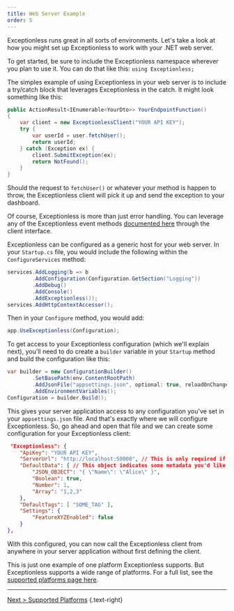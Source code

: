 ```yaml
---
title: Web Server Example
order: 5
---
```


Exceptionless runs great in all sorts of environments. Let's take a look at how you might set up Exceptionless to work with your .NET web server. 

To get started, be sure to include the Exceptionless namespace wherever you plan to use it. You can do that like this: `using Exceptionless;`

The simples example of using Exceptionless in your web server is to include a try/catch block that leverages Exceptionless in the catch. It might look something like this: 

```csharp
public ActionResult<IEnumerable<YourDto>> YourEndpointFunction()
{
    var client = new ExceptionlessClient("YOUR API KEY");
    try {
        var userId = user.fetchUser();
        return userId;
    } catch (Exception ex) {
        client.SubmitException(ex);
        return NotFound();
    }
}
```

Should the request to `fetchUser()` or whatever your method is happen to throw, the Exceptionless client will pick it up and send the exception to your dashboard. 

Of course, Exceptionless is more than just error handling. You can leverage any of the Exceptionless event methods [documented here](sending-events.md) through the client interface. 

Exceptionless can be configured as a generic host for your web server. In your `Startup.cs` file, you would include the following within the `ConfigureServices` method: 

```csharp
services.AddLogging(b => b
        .AddConfiguration(Configuration.GetSection("Logging"))
        .AddDebug()
        .AddConsole()
        .AddExceptionless());
services.AddHttpContextAccessor();
```

Then in your `Configure` method, you would add: 

```csharp
app.UseExceptionless(Configuration);
```

To get access to your Exceptionless configuration (which we'll explain next), you'll need to do create a `builder` variable in your `Startup` method and build the configuration like this: 

```csharp
var builder = new ConfigurationBuilder()
        .SetBasePath(env.ContentRootPath)
        .AddJsonFile("appsettings.json", optional: true, reloadOnChange: true)
        .AddEnvironmentVariables();
Configuration = builder.Build();
```

This gives your server application access to any configuration you've set in your `appsettings.json` file. And that's exactly where we will configure Exceptionless. So, go ahead and open that file and we can create some configuration for your Exceptionless client: 

```json
 "Exceptionless": {
    "ApiKey": "YOUR API KEY",
    "ServerUrl": "http://localhost:50000", // This is only required if you are self-hosting
    "DefaultData": { // This object indicates some metadata you'd like attached to every event sent to Exceptionless
        "JSON_OBJECT": "{ \"Name\": \"Alice\" }",
        "Boolean": true,
        "Number": 1,
        "Array": "1,2,3"
    },
    "DefaultTags": [ "SOME_TAG" ],
    "Settings": {
        "FeatureXYZEnabled": false 
    }  
},
```

With this configured, you can now call the Exceptionless client from anywhere in your server application without first defining the client. 

This is just one example of one platform Exceptionless supports. But Exceptionless supports a wide range of platforms. For a full list, see the [supported platforms page here](supported-platforms.md).

---

[Next > Supported Platforms](supported-platforms.md) {.text-right}
